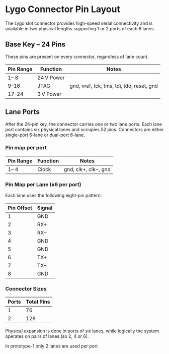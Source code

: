 # Lygo Connector Pin Layout

The Lygo slot connector provides high-speed serial connectivity and is available in two physical lengths supporting 1 or 2 ports of each 6 lanes.

## Base Key – 24 Pins
These pins are present on every connector, regardless of lane count.

| Pin Range | Function   | Notes                                     |
|-----------|------------|-------------------------------------------|
|  1– 8     | 24 V Power |                                           |
|  9–16     | JTAG       | gnd, vref, tck, tms, tdi, tdo, reset, gnd |
| 17–24     | 3 V Power  |                                           |

## Lane Ports
After the 24-pin key, the connector carries one or two lane ports. Each lane port contains six physical lanes and occupies 52 pins. Connectors are either single-port 6-lane or dual-port 6-lane.

### Pin map per port
| Pin Range | Function   | Notes                |
|-----------|------------|--------------------- |
|  1– 4     | Clock      | gnd, clk+, clk−, gnd |

### Pin Map per Lane (x6 per port)
Each lane uses the following eight-pin pattern:

| Pin Offset | Signal |
|------------|--------|
| 1          | GND    |
| 2          | RX+    |
| 3          | RX−    |
| 4          | GND    |
| 5          | GND    |
| 6          | TX+    |
| 7          | TX−    |
| 8          | GND    |

### Connector Sizes
| Ports | Total Pins |
|-------|------------|
|  1    |  76        |
|  2    | 128        |

Physical expansion is done in ports of six lanes, while logically the system operates on pairs of lanes (so 2, 4 or 6).

In prototype-1 only 2 lanes are used per port